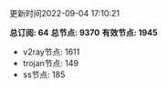 更新时间2022-09-04 17:10:21

**总订阅: 64**
**总节点: 9370**
**有效节点: 1945**
- v2ray节点: 1611
- trojan节点: 149
- ss节点: 185
